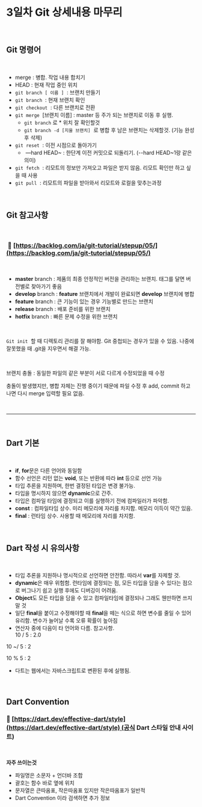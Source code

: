# 3일차 Git 상세내용 마무리

<br>

## Git 명령어

<br>

- merge : 병합. 작업 내용 합치기
- HEAD : 현재 작업 중인 위치
- `git branch [ 이름 ]`  : 브랜치 만들기
- `git branch`  : 현재 브랜치 확인
- `git checkout`  : 다른 브랜치로 전환
- `git merge`  \[브랜치 이름\] : master 등 주가 되는 브랜치로 이동 후 실행.
    - `git branch` 로 \* 위치 잘 확인할것
    - `git branch -d [지울 브랜치]`  로 병합 후 남은 브랜치는 삭제할것. (기능 완성 후 삭제)
- `git reset`  : 이전 시점으로 돌아가기
    -  —hard HEAD~ : 한단계 이전 커밋으로 되돌리기. (--hard HEAD~1랑 같은 의미)
- `git fetch`  : 리모트의 정보만 가져오고 파일은 받지 않음. 리모트 확인만 하고 싶을 때 사용
- `git pull`  : 리모트의 파일을 받아와서 리모트와 로컬을 맞추는과정

<br>

## Git 참고사항

<br>

###  🔗 [https://backlog.com/ja/git-tutorial/stepup/05/](https://backlog.com/ja/git-tutorial/stepup/05/)

<br>

- **master** branch : 제품의 최종 안정적인 버전을 관리하는 브랜치. 태그를 달면 버전별로 찾아가기 좋음
- **develop** branch : **feature** 브랜치에서 개발이 완료되면 **develop** 브랜치에 병합
- **feature** branch : 큰 기능이 있는 경우 기능별로 만드는 브랜치
- **release** branch : 배포 준비를 위한 브랜치
- **hotfix** branch : 빠른 문제 수정을 위한 브랜치

<br>

`Git init`  할 때 디렉토리 관리를 잘 해야함. Git 중첩되는 경우가 있을 수 있음. 나중에 잘못했을 때 .git을 지우면서 해결 가능.

<br>

브랜치 충돌 : 동일한 파일의 같은 부분이 서로 다르게 수정되었을 때 수정

충돌이 발생했지만, 병합 자체는 진행 중이기 때문에 파일 수정 후 add, commit 하고 나면 다시 merge 입력할 필요 없음.

<br>

* * *

<br>

## Dart 기본

<br>

- **if**, **for**문은 다른 언어와 동일함
- 함수 선언은 리턴 없는 **void**, 또는 반환에 따라 **int** 등으로 선언 가능
- 타입 추론을 지원하며, 한번 결정된 타입은 변경 불가능.
- 타입을 명시하지 않으면 **dynamic**으로 간주.
- 타입은 컴파일 타임에 결정되고 이를 실행하기 전에 컴파일러가 파악함.
- **const** : 컴파일타임 상수. 미리 메모리에 자리를 차지함. 메모리 이득이 약간 있음.
- **final** : 런타임 상수. 사용할 때 메모리에 자리를 차지함.

<br>

## Dart 작성 시 유의사항

<br>

- 타입 추론을 지원하나 명시적으로 선언하면 안전함. 따라서 **var**를 자제할 것.
- **dynamic**은 매우 위험함. 런타임에 결정되는 점, 모든 타입을 담을 수 있다는 점으로 버그나기 쉽고 실행 후에도 디버깅이 어려움.
- **Object**도 모든 타입을 담을 수 있고 컴파일타임에 결정되나 그래도 웬만하면 쓰지 말 것
- 일단 **final**을 붙이고 수정해야할 때 **final**을 떼는 식으로 하면 변수를 줄일 수 있어 유리함. 변수가 늘어날 수록 오류 확률이 높아짐
- 연산자 중에 다음이 타 언어와 다름. 참고사항.  
  10 / 5 : 2.0

10 ~/ 5 : 2

10 % 5 : 2
- 다트는 웹에서는 자바스크립트로 변환된 후에 실행됨.

<br>

## Dart Convention

### 🔗 [https://dart.dev/effective-dart/style](https://dart.dev/effective-dart/style) (공식 Dart 스타일 안내 사이트)

<br>

**자주 쓰이는것**

- 파일명은 소문자 + 언더바 조합
- 괄호는 함수 바로 옆에 위치
- 문자열은 큰따옴표, 작은따옴표 있지만 작은따옴표가 일반적
- Dart Convention 이라 검색하면 추가 정보
